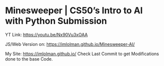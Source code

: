 # Minesweeper | CS50’s Intro to AI with Python Submission

YT Link: https://youtu.be/Nx90Vu3xOAA

JS/Web Version on: https://imlolman.github.io/Minesweeper-AI/

My Site: https://imlolman.github.io/
Check Last Commit to get Modifications done to the base Code.